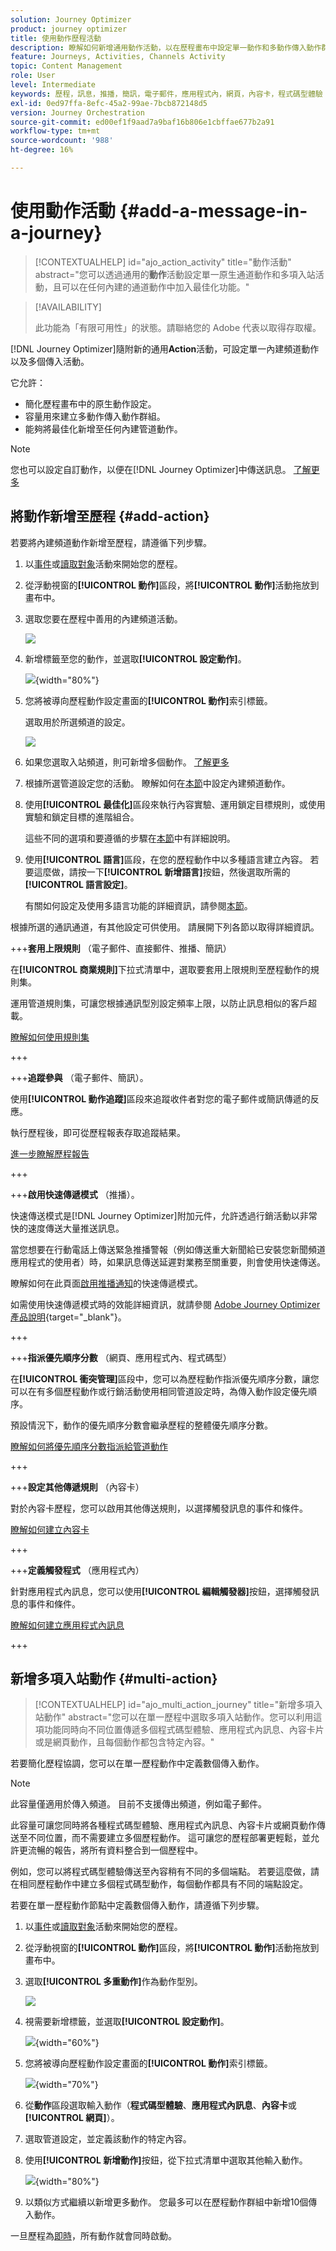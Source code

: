 ```yaml
---
solution: Journey Optimizer
product: journey optimizer
title: 使用動作歷程活動
description: 瞭解如何新增通用動作活動，以在歷程畫布中設定單一動作和多動作傳入動作群組。
feature: Journeys, Activities, Channels Activity
topic: Content Management
role: User
level: Intermediate
keywords: 歷程，訊息，推播，簡訊，電子郵件，應用程式內，網頁，內容卡，程式碼型體驗
exl-id: 0ed97ffa-8efc-45a2-99ae-7bcb872148d5
version: Journey Orchestration
source-git-commit: ed00ef1f9aad7a9baf16b806e1cbffae677b2a91
workflow-type: tm+mt
source-wordcount: '988'
ht-degree: 16%

---
```


# 使用動作活動 {#add-a-message-in-a-journey}

>[!CONTEXTUALHELP]
>id="ajo_action_activity"
>title="動作活動"
>abstract="您可以透過通用的&#x200B;**動作**&#x200B;活動設定單一原生通道動作和多項入站活動，且可以在任何內建的通道動作中加入最佳化功能。"

>[!AVAILABILITY]
>
>此功能為「有限可用性」的狀態。請聯絡您的 Adobe 代表以取得存取權。

[!DNL Journey Optimizer]隨附新的通用&#x200B;**Action**&#x200B;活動，可設定單一內建頻道動作以及多個傳入活動。

它允許：

* 簡化歷程畫布中的原生動作設定。
* 容量用來建立多動作傳入動作群組。
* 能夠將最佳化新增至任何內建管道動作。

>[!NOTE]
>
>您也可以設定自訂動作，以便在[!DNL Journey Optimizer]中傳送訊息。 [了解更多](#recommendation)

## 將動作新增至歷程  {#add-action}

若要將內建頻道動作新增至歷程，請遵循下列步驟。

1. 以[事件](general-events.md)或[讀取對象](read-audience.md)活動來開始您的歷程。

1. 從浮動視窗的&#x200B;**[!UICONTROL 動作]**&#x200B;區段，將&#x200B;**[!UICONTROL 動作]**&#x200B;活動拖放到畫布中。

1. 選取您要在歷程中善用的內建頻道活動。

   ![](assets/journey-action-type-cbe.png)

1. 新增標籤至您的動作，並選取&#x200B;**[!UICONTROL 設定動作]**。

   ![](assets/journey-action-configure.png){width="80%"}

1. 您將被導向歷程動作設定畫面的&#x200B;**[!UICONTROL 動作]**&#x200B;索引標籤。

   選取用於所選頻道的設定。

   ![](assets/journey-action-actions-tab.png)

1. 如果您選取入站頻道，則可新增多個動作。 [了解更多](#multi-action)

1. 根據所選管道設定您的活動。 瞭解如何在[本節](journeys-message.md)中設定內建頻道動作。

1. 使用&#x200B;**[!UICONTROL 最佳化]**&#x200B;區段來執行內容實驗、運用鎖定目標規則，或使用實驗和鎖定目標的進階組合。

   這些不同的選項和要遵循的步驟在[本節](../campaigns/campaigns-message-optimization.md)中有詳細說明。

1. 使用&#x200B;**[!UICONTROL 語言]**&#x200B;區段，在您的歷程動作中以多種語言建立內容。 若要這麼做，請按一下&#x200B;**[!UICONTROL 新增語言]**&#x200B;按鈕，然後選取所需的&#x200B;**[!UICONTROL 語言設定]**。

   有關如何設定及使用多語言功能的詳細資訊，請參閱[本節](../content-management/multilingual-gs.md)。

根據所選的通訊通道，有其他設定可供使用。 請展開下列各節以取得詳細資訊。

+++**套用上限規則** （電子郵件、直接郵件、推播、簡訊）

在&#x200B;**[!UICONTROL 商業規則]**&#x200B;下拉式清單中，選取要套用上限規則至歷程動作的規則集。

運用管道規則集，可讓您根據通訊型別設定頻率上限，以防止訊息相似的客戶超載。

[瞭解如何使用規則集](../conflict-prioritization/rule-sets.md)

+++

+++**追蹤參與** （電子郵件、簡訊）。

使用&#x200B;**[!UICONTROL 動作追蹤]**&#x200B;區段來追蹤收件者對您的電子郵件或簡訊傳遞的反應。

執行歷程後，即可從歷程報表存取追蹤結果。

[進一步瞭解歷程報告](../reports/journey-global-report-cja.md)

+++

+++**啟用快速傳遞模式** （推播）。

快速傳送模式是[!DNL Journey Optimizer]附加元件，允許透過行銷活動以非常快的速度傳送大量推送訊息。

當您想要在行動電話上傳送緊急推播警報（例如傳送重大新聞給已安裝您新聞頻道應用程式的使用者）時，如果訊息傳送延遲對業務至關重要，則會使用快速傳送。

瞭解如何在此頁面[啟用推播通知](../push/create-push.md#rapid-delivery)的快速傳遞模式。

如需使用快速傳遞模式時的效能詳細資訊，就請參閱 [Adobe Journey Optimizer 產品說明](https://helpx.adobe.com/tw/legal/product-descriptions/adobe-journey-optimizer.html){target="_blank"}。

+++

+++**指派優先順序分數** （網頁、應用程式內、程式碼型）

在&#x200B;**[!UICONTROL 衝突管理]**&#x200B;區段中，您可以為歷程動作指派優先順序分數，讓您可以在有多個歷程動作或行銷活動使用相同管道設定時，為傳入動作設定優先順序。

預設情況下，動作的優先順序分數會繼承歷程的整體優先順序分數。

[瞭解如何將優先順序分數指派給管道動作](../conflict-prioritization/priority-scores.md#priority-action)

+++

+++**設定其他傳遞規則** （內容卡）

對於內容卡歷程，您可以啟用其他傳送規則，以選擇觸發訊息的事件和條件。

[瞭解如何建立內容卡](../content-card/create-content-card.md)

+++

+++**定義觸發程式** （應用程式內）

針對應用程式內訊息，您可以使用&#x200B;**[!UICONTROL 編輯觸發器]**&#x200B;按鈕，選擇觸發訊息的事件和條件。

[瞭解如何建立應用程式內訊息](../in-app/create-in-app.md)

+++

## 新增多項入站動作 {#multi-action}

>[!CONTEXTUALHELP]
>id="ajo_multi_action_journey"
>title="新增多項入站動作"
>abstract="您可以在單一歷程中選取多項入站動作。您可以利用這項功能同時向不同位置傳遞多個程式碼型體驗、應用程式內訊息、內容卡片或是網頁動作，且每個動作都包含特定內容。"

若要簡化歷程協調，您可以在單一歷程動作中定義數個傳入動作。

>[!NOTE]
>
>此容量僅適用於傳入頻道。 目前不支援傳出頻道，例如電子郵件。

此容量可讓您同時將各種程式碼型體驗、應用程式內訊息、內容卡片或網頁動作傳送至不同位置，而不需要建立多個歷程動作。 這可讓您的歷程部署更輕鬆，並允許更流暢的報告，將所有資料整合到一個歷程中。

例如，您可以將程式碼型體驗傳送至內容稍有不同的多個端點。 若要這麼做，請在相同歷程動作中建立多個程式碼型動作，每個動作都具有不同的端點設定。

若要在單一歷程動作節點中定義數個傳入動作，請遵循下列步驟。

1. 以[事件](general-events.md)或[讀取對象](read-audience.md)活動來開始您的歷程。

1. 從浮動視窗的&#x200B;**[!UICONTROL 動作]**&#x200B;區段，將&#x200B;**[!UICONTROL 動作]**&#x200B;活動拖放到畫布中。

1. 選取&#x200B;**[!UICONTROL 多重動作]**&#x200B;作為動作型別。

   ![](assets/journey-multi-action.png)

1. 視需要新增標籤，並選取&#x200B;**[!UICONTROL 設定動作]**。

   ![](assets/journey-multi-action-configure.png){width="60%"}

1. 您將被導向歷程動作設定畫面的&#x200B;**[!UICONTROL 動作]**&#x200B;索引標籤。

   ![](assets/journey-multi-action-configuration.png){width="70%"}

1. 從&#x200B;**動作**&#x200B;區段選取輸入動作（**程式碼型體驗**、**應用程式內訊息**、**內容卡**&#x200B;或&#x200B;**[!UICONTROL 網頁]**）。

1. 選取管道設定，並定義該動作的特定內容。

1. 使用&#x200B;**[!UICONTROL 新增動作]**&#x200B;按鈕，從下拉式清單中選取其他輸入動作。

   ![](assets/journey-multi-action-add.png){width="80%"}

1. 以類似方式繼續以新增更多動作。 您最多可以在歷程動作群組中新增10個傳入動作。

一旦歷程為[即時](publishing-the-journey.md)，所有動作就會同時啟動。
<!--
## Next steps {#next}

Once your action is configured, you can design its content. [Learn more]-->
